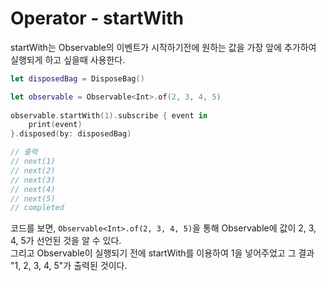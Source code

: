 # Operator - startWith
startWith는 Observable의 이벤트가 시작하기전에 원하는 값을 가장 앞에 추가하여 실행되게 하고 싶을때 사용한다.

```Swift
let disposedBag = DisposeBag()

let observable = Observable<Int>.of(2, 3, 4, 5)
        
observable.startWith(1).subscribe { event in
    print(event)
}.disposed(by: disposedBag)

// 출력
// next(1)
// next(2)
// next(3)
// next(4)
// next(5)
// completed
```

코드를 보면, ```Observable<Int>.of(2, 3, 4, 5)```을 통해 Observable에 값이 2, 3, 4, 5가 선언된 것을 알 수 있다.  
그리고 Observable이 실행되기 전에 startWith를 이용하여 1을 넣어주었고 그 결과 "1, 2, 3, 4, 5"가 출력된 것이다.   
